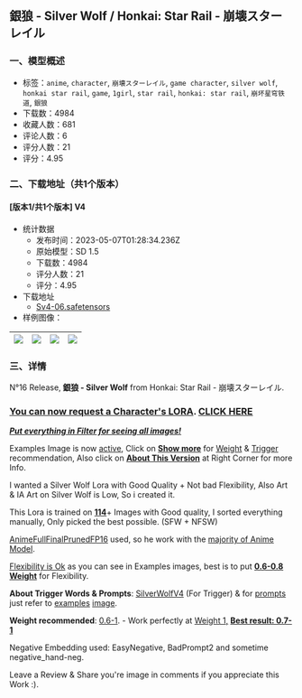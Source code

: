 ## 銀狼 - Silver Wolf / Honkai: Star Rail - 崩壊スターレイル
### 一、模型概述

- 标签：`anime`, `character`, `崩壊スターレイル`, `game character`, `silver wolf`, `honkai star rail`, `game`, `1girl`, `star rail`, `honkai: star rail`, `崩坏星穹铁道`, `銀狼`
- 下载数：4984
- 收藏人数：681
- 评论人数：6
- 评分人数：21
- 评分：4.95

### 二、下载地址（共1个版本）

#### [版本1/共1个版本] V4

- 统计数据
  - 发布时间：2023-05-07T01:28:34.236Z
  - 原始模型：SD 1.5
  - 下载数：4984
  - 评分人数：21
  - 评分：4.95
- 下载地址
  - [Sv4-06.safetensors](https://civitai.com/api/download/models/64390)
- 样例图像：

| <img src="https://image.civitai.com/xG1nkqKTMzGDvpLrqFT7WA/17ccd070-e623-4845-b6a1-5ac97fbd0e2f/width=450/711328.jpeg" /> | <img src="https://image.civitai.com/xG1nkqKTMzGDvpLrqFT7WA/0edd78f6-6407-4aca-b680-edbc0a572199/width=450/711332.jpeg" /> | <img src="https://image.civitai.com/xG1nkqKTMzGDvpLrqFT7WA/4d15e3b9-0649-41ae-b0be-cbc0bcb4b8ac/width=450/711330.jpeg" /> | <img src="https://image.civitai.com/xG1nkqKTMzGDvpLrqFT7WA/ba784104-3341-44ec-a8ea-fb5081d950ed/width=450/711337.jpeg" /> |
| ---- | ---- | ---- | ---- |


### 三、详情
<p>N°16 Release,<strong> 銀狼 - Silver Wolf</strong> from Honkai: Star Rail - 崩壊スターレイル.</p><h3><strong><u>You can now request a Character's LORA</u></strong>. <a target="_blank" rel="ugc" href="https://docs.google.com/forms/d/1aTL9FPAeknBjN_rruH7nkw0b8ALCmV6ycrwvijdyG8w"><strong><u>CLICK HERE</u></strong></a></h3><p><strong><em><u>Put everything in Filter for seeing all images!</u></em></strong></p><p>Examples Image is now <u>active</u>, Click on <strong><u>Show more</u></strong> for <u>Weight</u> &amp; <u>Trigger</u> recommendation, Also click on <strong><u>About This Version</u></strong> at Right Corner for more Info.</p><p>I wanted a Silver Wolf Lora with Good Quality + Not bad Flexibility, Also Art &amp; IA Art on Silver Wolf is Low, So i created it.</p><p>This Lora is trained on <strong><u>114</u></strong>+ Images with Good quality, I sorted everything manually, Only picked the best possible. (SFW + NFSW)</p><p><u>AnimeFullFinalPrunedFP16</u> used, so he work with the <u>majority of Anime Model</u>.</p><p><u>Flexibility is Ok</u> as you can see in Examples images, best is to put <strong><u>0.6-0.8 Weight</u></strong> for Flexibility.</p><p><strong>About Trigger Words &amp; Prompts</strong>: <u>SilverWolfV4</u> (For Trigger) &amp; for <u>prompts</u> just refer to <u>examples</u> <u>image</u>.</p><p><strong>Weight recommended</strong>: <u>0.6-1</u>. - Work perfectly at <u>Weight 1,</u> <strong><u>Best result: 0.7-1</u></strong></p><p>Negative Embedding used: EasyNegative, BadPrompt2 and sometime negative_hand-neg.</p><p></p><p>Leave a Review &amp; Share you're image in comments if you appreciate this Work :).</p>